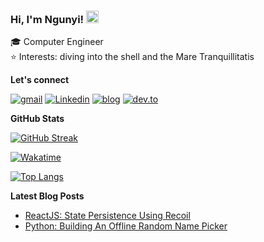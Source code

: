 ### Hi, I'm Ngunyi! <img src="https://raw.githubusercontent.com/MartinHeinz/MartinHeinz/master/wave.gif" width="20px">

🎓  Computer Engineer <br/>
⭐️  Interests: diving into the shell and the Mare Tranquillitatis

**Let's connect**

[![gmail](https://img.shields.io/badge/gmail-EA4335?style=for-the-badge&logo=gmail&logoColor=white)][email]
[![Linkedin](https://img.shields.io/badge/Linkedin-0A66C2?style=for-the-badge&logo=linkedin)][linkedin]
[![blog](https://img.shields.io/badge/blog-00C7B7?style=for-the-badge&logo=netlify&logoColor=white)][website]
[![dev.to](https://img.shields.io/badge/dev.to-0A0A0A?style=for-the-badge&logo=dev.to)][devto]

**GitHub Stats**

[![GitHub Streak](https://github-readme-streak-stats.herokuapp.com?user=ngunyi&theme=noctis-minimus&hide_border=true&date_format=M%20j%5B%2C%20Y%5D)](https://git.io/streak-stats)

[![Wakatime](https://github-readme-stats.vercel.app/api/wakatime?username=ngunyi&layout=compact&theme=noctis_minimus&hide_border=true)](https://github.com/ngunyi/github-readme-stats)

[![Top Langs](https://github-readme-stats.vercel.app/api/top-langs/?username=ngunyi&layout=compact&theme=noctis_minimus&hide_border=true&langs_count=8)](https://github.com/ngunyi/github-readme-stats)

**Latest Blog Posts**

<!-- BLOG-POST-LIST:START -->
- [ReactJS: State Persistence Using Recoil](https://dev.to/joiellantero/reactjs-state-persistence-using-react-recoil-29oc)
- [Python: Building An Offline Random Name Picker](https://dev.to/joiellantero/python-building-an-offline-random-name-picker-4l0i)
<!-- BLOG-POST-LIST:END -->

[website]: https://drusktech.github.io/Drusk/
[linkedin]: https://www.linkedin.com/in/stanleygathagu/
[email]: mailto:stanngathagu@gmail.com
[devto]: https://dev.to/ngunyi
